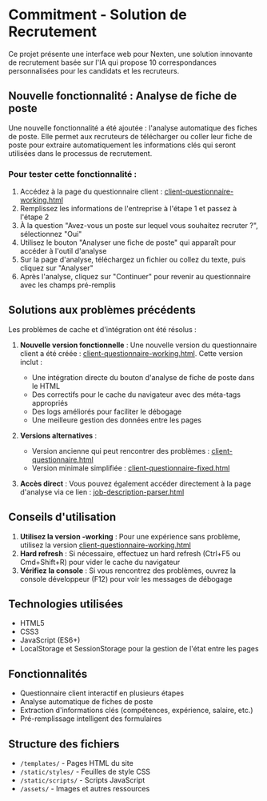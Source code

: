 # Commitment - Solution de Recrutement

Ce projet présente une interface web pour Nexten, une solution innovante de recrutement basée sur l'IA qui propose 10 correspondances personnalisées pour les candidats et les recruteurs.

## Nouvelle fonctionnalité : Analyse de fiche de poste

Une nouvelle fonctionnalité a été ajoutée : l'analyse automatique des fiches de poste. Elle permet aux recruteurs de télécharger ou coller leur fiche de poste pour extraire automatiquement les informations clés qui seront utilisées dans le processus de recrutement.

### Pour tester cette fonctionnalité :

1. Accédez à la page du questionnaire client : [client-questionnaire-working.html](https://bapt252.github.io/Commitment-Duplicate/templates/client-questionnaire-working.html)
2. Remplissez les informations de l'entreprise à l'étape 1 et passez à l'étape 2
3. À la question "Avez-vous un poste sur lequel vous souhaitez recruter ?", sélectionnez "Oui"
4. Utilisez le bouton "Analyser une fiche de poste" qui apparaît pour accéder à l'outil d'analyse
5. Sur la page d'analyse, téléchargez un fichier ou collez du texte, puis cliquez sur "Analyser"
6. Après l'analyse, cliquez sur "Continuer" pour revenir au questionnaire avec les champs pré-remplis

## Solutions aux problèmes précédents

Les problèmes de cache et d'intégration ont été résolus :

1. **Nouvelle version fonctionnelle** : Une nouvelle version du questionnaire client a été créée : [client-questionnaire-working.html](https://bapt252.github.io/Commitment-Duplicate/templates/client-questionnaire-working.html). Cette version inclut :
   - Une intégration directe du bouton d'analyse de fiche de poste dans le HTML
   - Des correctifs pour le cache du navigateur avec des méta-tags appropriés
   - Des logs améliorés pour faciliter le débogage
   - Une meilleure gestion des données entre les pages

2. **Versions alternatives** :
   - Version ancienne qui peut rencontrer des problèmes : [client-questionnaire.html](https://bapt252.github.io/Commitment-Duplicate/templates/client-questionnaire.html)
   - Version minimale simplifiée : [client-questionnaire-fixed.html](https://bapt252.github.io/Commitment-Duplicate/templates/client-questionnaire-fixed.html)

3. **Accès direct** : Vous pouvez également accéder directement à la page d'analyse via ce lien : [job-description-parser.html](https://bapt252.github.io/Commitment-Duplicate/templates/job-description-parser.html)

## Conseils d'utilisation

1. **Utilisez la version -working** : Pour une expérience sans problème, utilisez la version [client-questionnaire-working.html](https://bapt252.github.io/Commitment-Duplicate/templates/client-questionnaire-working.html)
2. **Hard refresh** : Si nécessaire, effectuez un hard refresh (Ctrl+F5 ou Cmd+Shift+R) pour vider le cache du navigateur
3. **Vérifiez la console** : Si vous rencontrez des problèmes, ouvrez la console développeur (F12) pour voir les messages de débogage

## Technologies utilisées

- HTML5
- CSS3
- JavaScript (ES6+)
- LocalStorage et SessionStorage pour la gestion de l'état entre les pages

## Fonctionnalités

- Questionnaire client interactif en plusieurs étapes
- Analyse automatique de fiches de poste
- Extraction d'informations clés (compétences, expérience, salaire, etc.)
- Pré-remplissage intelligent des formulaires

## Structure des fichiers

- `/templates/` - Pages HTML du site
- `/static/styles/` - Feuilles de style CSS
- `/static/scripts/` - Scripts JavaScript
- `/assets/` - Images et autres ressources